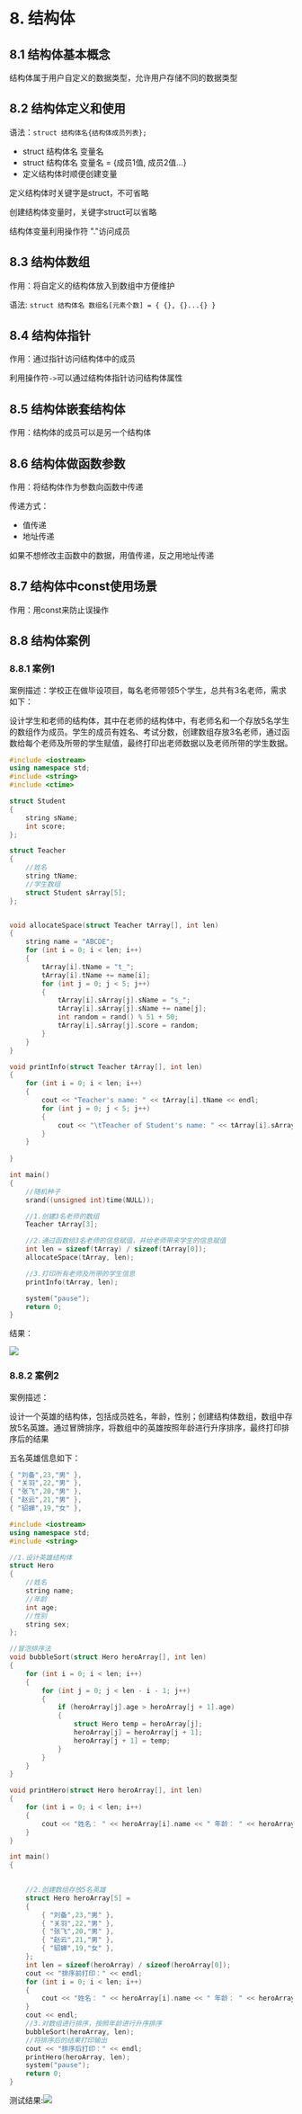 # 8. 结构体

## 8.1 结构体基本概念

结构体属于用户自定义的数据类型，允许用户存储不同的数据类型

## 8.2 结构体定义和使用

语法：`struct 结构体名{结构体成员列表};`

- struct 结构体名 变量名
- struct 结构体名 变量名 = {成员1值, 成员2值...}
- 定义结构体时顺便创建变量

定义结构体时关键字是struct，不可省略

创建结构体变量时，关键字struct可以省略

结构体变量利用操作符 "."访问成员

## 8.3 结构体数组

作用：将自定义的结构体放入到数组中方便维护

语法: `struct 结构体名 数组名[元素个数] = { {}, {}...{} }`

## 8.4 结构体指针

作用：通过指针访问结构体中的成员

利用操作符`->`可以通过结构体指针访问结构体属性

## 8.5 结构体嵌套结构体

作用：结构体的成员可以是另一个结构体

## 8.6 结构体做函数参数

作用：将结构体作为参数向函数中传递

传递方式：

- 值传递
- 地址传递

如果不想修改主函数中的数据，用值传递，反之用地址传递

## 8.7 结构体中const使用场景

作用：用const来防止误操作

## 8.8 结构体案例

### 8.8.1 案例1

案例描述：学校正在做毕设项目，每名老师带领5个学生，总共有3名老师，需求如下：

设计学生和老师的结构体，其中在老师的结构体中，有老师名和一个存放5名学生的数组作为成员。学生的成员有姓名、考试分数，创建数组存放3名老师，通过函数给每个老师及所带的学生赋值，最终打印出老师数据以及老师所带的学生数据。

```C++
#include <iostream>
using namespace std;
#include <string>
#include <ctime>

struct Student 
{
	string sName;
	int score;
};

struct Teacher
{
	//姓名
	string tName;
	//学生数组
	struct Student sArray[5];
};


void allocateSpace(struct Teacher tArray[], int len)
{
	string name = "ABCDE";
	for (int i = 0; i < len; i++)
	{
		tArray[i].tName = "t_";
		tArray[i].tName += name[i];
		for (int j = 0; j < 5; j++)
		{
			tArray[i].sArray[j].sName = "s_";
			tArray[i].sArray[j].sName += name[j];
			int random = rand() % 51 + 50;
			tArray[i].sArray[j].score = random;
		}
	}
}

void printInfo(struct Teacher tArray[], int len)
{
	for (int i = 0; i < len; i++)
	{
		cout << "Teacher's name: " << tArray[i].tName << endl;
		for (int j = 0; j < 5; j++)
		{
			cout << "\tTeacher of Student's name: " << tArray[i].sArray[j].sName << "\tTeacher of Student's score: " << tArray[i].sArray[j].score << endl;
		}
	}
	
}

int main()
{
	//随机种子
	srand((unsigned int)time(NULL));

	//1.创建3名老师的数组
	Teacher tArray[3];

	//2.通过函数给3名老师的信息赋值，并给老师带来学生的信息赋值
	int len = sizeof(tArray) / sizeof(tArray[0]);
	allocateSpace(tArray, len);

	//3.打印所有老师及所带的学生信息
	printInfo(tArray, len);

	system("pause");
	return 0;
}
```

结果：

![](.\pictures\6.jpg)

### 8.8.2 案例2

案例描述：

设计一个英雄的结构体，包括成员姓名，年龄，性别；创建结构体数组，数组中存放5名英雄。通过冒牌排序，将数组中的英雄按照年龄进行升序排序，最终打印排序后的结果

五名英雄信息如下：

```C++
{ "刘备",23,"男" },
{ "关羽",22,"男" },
{ "张飞",20,"男" },
{ "赵云",21,"男" },
{ "貂蝉",19,"女" },
```

```C++
#include <iostream>
using namespace std;
#include <string>

//1.设计英雄结构体
struct Hero
{
	//姓名
	string name;
	//年龄
	int age;
	//性别
	string sex;
};

//冒泡排序法
void bubbleSort(struct Hero heroArray[], int len)
{
	for (int i = 0; i < len; i++)
	{
		for (int j = 0; j < len - i - 1; j++)
		{
			if (heroArray[j].age > heroArray[j + 1].age)
			{
				struct Hero temp = heroArray[j];
				heroArray[j] = heroArray[j + 1];
				heroArray[j + 1] = temp;
			}
		}
	}
}

void printHero(struct Hero heroArray[], int len)
{
	for (int i = 0; i < len; i++)
	{
		cout << "姓名： " << heroArray[i].name << " 年龄： " << heroArray[i].age << " 性别： " << heroArray[i].sex << endl;
	}
}

int main()
{
	

	//2.创建数组存放5名英雄
	struct Hero heroArray[5] =
	{
		{ "刘备",23,"男" },
		{ "关羽",22,"男" },
		{ "张飞",20,"男" },
		{ "赵云",21,"男" },
		{ "貂蝉",19,"女" },
	};
	int len = sizeof(heroArray) / sizeof(heroArray[0]);
	cout << "排序前打印：" << endl;
	for (int i = 0; i < len; i++)
	{
		cout << "姓名： " << heroArray[i].name << " 年龄： " << heroArray[i].age << " 性别： " << heroArray[i].sex << endl;
	}
	cout << endl;
	//3.对数组进行排序，按照年龄进行升序排序
	bubbleSort(heroArray, len);
	//将排序后的结果打印输出
	cout << "排序后打印：" << endl;
	printHero(heroArray, len);
	system("pause");
	return 0;
}
```

测试结果:![](.\pictures\7.jpg)

